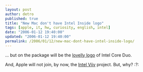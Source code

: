 ```yaml
---
layout: post
author: detro
published: true
title: "New Mac don't have Intel Inside logo"
tags: [apple, it, hw, curiosity, english, intel]
date: "2006-01-12 19:40:00"
updated: "2006-01-12 19:40:00"
permalink: /2006/01/12/new-mac-dont-have-intel-inside-logo/
---
```


... but on the package will be the <a href="http://www.detronizator.org/2006/01/12/its-too-late/">lovelly logo</a> of Intel Core Duo.

And, Apple will not join, by now, the <a target="_new" href="http://news.com.com/Intel+details+new+brand+for+entertainment+PCs/2100-1041_3-5842745.html?tag=nl">Intel Viiv</a> project. But, why? :?:

